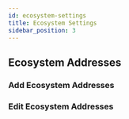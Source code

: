 ```yaml
---
id: ecosystem-settings
title: Ecosystem Settings
sidebar_position: 3
---
```


## Ecosystem Addresses

### Add Ecosystem Addresses

### Edit Ecosystem Addresses